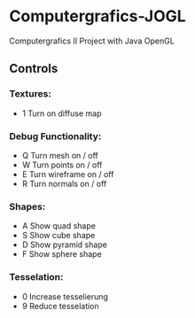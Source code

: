 # Computergrafics-JOGL
Computergrafics II Project with Java OpenGL

## Controls
### Textures:
- 1   Turn on diffuse map
### Debug Functionality:
- Q   Turn mesh on / off
- W   Turn points on / off
- E   Turn wireframe on / off
- R   Turn normals on / off
### Shapes:
- A   Show quad shape
- S   Show cube shape
- D   Show pyramid shape
- F   Show sphere shape
### Tesselation:
- 0   Increase tesselierung
- 9   Reduce tesselation
